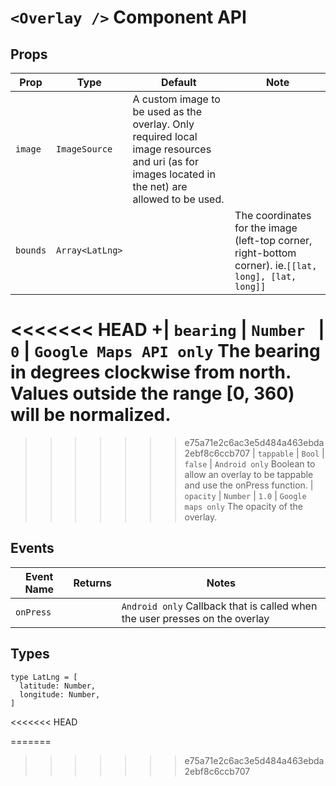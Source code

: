 # `<Overlay />` Component API

## Props

| Prop | Type | Default | Note |
|---|---|---|---|
| `image` | `ImageSource` | A custom image to be used as the overlay. Only required local image resources and uri (as for images located in the net) are allowed to be used.
| `bounds` | `Array<LatLng>` |  | The coordinates for the image (left-top corner, right-bottom corner). ie.```[[lat, long], [lat, long]]```
<<<<<<< HEAD
+| `bearing` | `Number ` | `0` | `Google Maps API only` The bearing in degrees clockwise from north. Values outside the range [0, 360) will be normalized.
=======
>>>>>>> e75a71e2c6ac3e5d484a463ebda2ebf8c6ccb707
| `tappable` | `Bool` | `false` | `Android only` Boolean to allow an overlay to be tappable and use the onPress function.
| `opacity` | `Number` | `1.0` | `Google maps only` The opacity of the overlay.

## Events

| Event Name | Returns | Notes
|---|---|---|
| `onPress` |  | `Android only` Callback that is called when the user presses on the overlay

## Types

```
type LatLng = [
  latitude: Number,
  longitude: Number,
]
```
<<<<<<< HEAD

=======
>>>>>>> e75a71e2c6ac3e5d484a463ebda2ebf8c6ccb707
